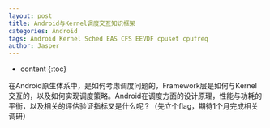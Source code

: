 ```yaml
---
layout: post
title: Android与Kernel调度交互知识框架
categories: Android
tags: Android Kernel Sched EAS CFS EEVDF cpuset cpufreq
author: Jasper
---
```


* content
{:toc}

在Android原生体系中，是如何考虑调度问题的，Framework层是如何与Kernel交互的，以及如何实现调度策略。Android在调度方面的设计原理，性能与功耗的平衡，以及相关的评估验证指标又是什么呢？（先立个flag，期待1个月完成相关调研）



 
